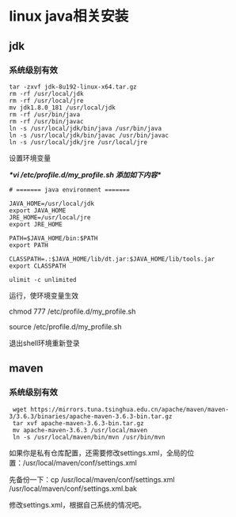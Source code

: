 # linux java相关安装

## jdk

### 系统级别有效

```shell
tar -zxvf jdk-8u192-linux-x64.tar.gz
rm -rf /usr/local/jdk
rm -rf /usr/local/jre
mv jdk1.8.0_181 /usr/local/jdk
rm -rf /usr/bin/java
rm -rf /usr/bin/javac
ln -s /usr/local/jdk/bin/java /usr/bin/java
ln -s /usr/local/jdk/bin/javac /usr/bin/javac
ln -s /usr/local/jdk/jre /usr/local/jre
```

设置环境变量

***\*vi /etc/profile.d/my_profile.sh 添加如下内容\****

```shell
# ======= java environment =======

JAVA_HOME=/usr/local/jdk
export JAVA_HOME
JRE_HOME=/usr/local/jre
export JRE_HOME

PATH=$JAVA_HOME/bin:$PATH
export PATH

CLASSPATH=.:$JAVA_HOME/lib/dt.jar:$JAVA_HOME/lib/tools.jar
export CLASSPATH

ulimit -c unlimited
```

运行，使环境变量生效

chmod 777 /etc/profile.d/my_profile.sh

source /etc/profile.d/my_profile.sh

退出shell环境重新登录

## maven

### 系统级别有效

```shell
 wget https://mirrors.tuna.tsinghua.edu.cn/apache/maven/maven-3/3.6.3/binaries/apache-maven-3.6.3-bin.tar.gz
 tar xvf apache-maven-3.6.3-bin.tar.gz
 mv apache-maven-3.6.3 /usr/local/maven
 ln -s /usr/local/maven/bin/mvn /usr/bin/mvn
```

如果你是私有仓库配置，还需要修改settings.xml，全局的位置：/usr/local/maven/conf/settings.xml

先备份一下：cp /usr/local/maven/conf/settings.xml /usr/local/maven/conf/settings.xml.bak

修改settings.xml，根据自己系统的情况吧。







